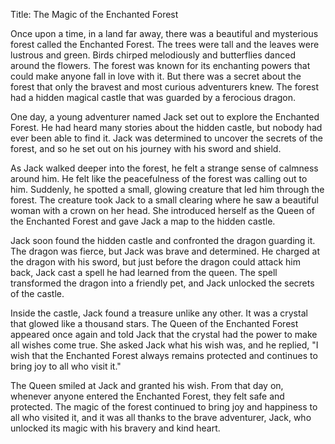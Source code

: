 Title: The Magic of the Enchanted Forest

Once upon a time, in a land far away, there was a beautiful and mysterious forest called the Enchanted Forest. The trees were tall and the leaves were lustrous and green. Birds chirped melodiously and butterflies danced around the flowers. The forest was known for its enchanting powers that could make anyone fall in love with it. But there was a secret about the forest that only the bravest and most curious adventurers knew. The forest had a hidden magical castle that was guarded by a ferocious dragon.

One day, a young adventurer named Jack set out to explore the Enchanted Forest. He had heard many stories about the hidden castle, but nobody had ever been able to find it. Jack was determined to uncover the secrets of the forest, and so he set out on his journey with his sword and shield.

As Jack walked deeper into the forest, he felt a strange sense of calmness around him. He felt like the peacefulness of the forest was calling out to him. Suddenly, he spotted a small, glowing creature that led him through the forest. The creature took Jack to a small clearing where he saw a beautiful woman with a crown on her head. She introduced herself as the Queen of the Enchanted Forest and gave Jack a map to the hidden castle.

Jack soon found the hidden castle and confronted the dragon guarding it. The dragon was fierce, but Jack was brave and determined. He charged at the dragon with his sword, but just before the dragon could attack him back, Jack cast a spell he had learned from the queen. The spell transformed the dragon into a friendly pet, and Jack unlocked the secrets of the castle.

Inside the castle, Jack found a treasure unlike any other. It was a crystal that glowed like a thousand stars. The Queen of the Enchanted Forest appeared once again and told Jack that the crystal had the power to make all wishes come true. She asked Jack what his wish was, and he replied, "I wish that the Enchanted Forest always remains protected and continues to bring joy to all who visit it."

The Queen smiled at Jack and granted his wish. From that day on, whenever anyone entered the Enchanted Forest, they felt safe and protected. The magic of the forest continued to bring joy and happiness to all who visited it, and it was all thanks to the brave adventurer, Jack, who unlocked its magic with his bravery and kind heart.